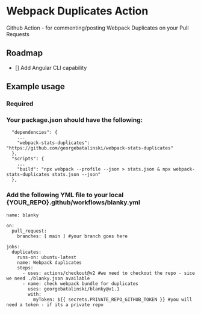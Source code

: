 # Webpack Duplicates Action

Github Action - for commenting/posting Webpack Duplicates on your Pull Requests

## Roadmap
- [] Add Angular CLI capability

## Example usage


### Required
### Your package.json should have the following: 
```
  "dependencies": {
    ...
    "webpack-stats-duplicates": "https://github.com/georgebatalinski/webpack-stats-duplicates"
  },
  "scripts": {
    ...
    "build": "npx webpack --profile --json > stats.json & npx webpack-stats-duplicates stats.json --json"
  },
```

### Add the following YML file to your local {YOUR_REPO}.github/workflows/blanky.yml

```
name: blanky 

on:
  pull_request:
    branches: [ main ] #your branch goes here

jobs:
  duplicates:
    runs-on: ubuntu-latest
    name: Webpack duplicates
    steps:
      - uses: actions/checkout@v2 #we need to checkout the repo - sice we need ./blanky.json available 
      - name: check webpack bundle for duplicates
        uses: georgebatalinski/blanky@v1.1
        with:
          myToken: ${{ secrets.PRIVATE_REPO_GITHUB_TOKEN }} #you will need a token - if its a private repo 
```
